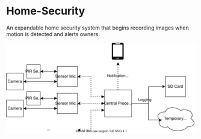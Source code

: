 # Home-Security

An expandable home security system that begins recording images when motion is detected and alerts owners.

![system overview](assets/img/overview.svg)
